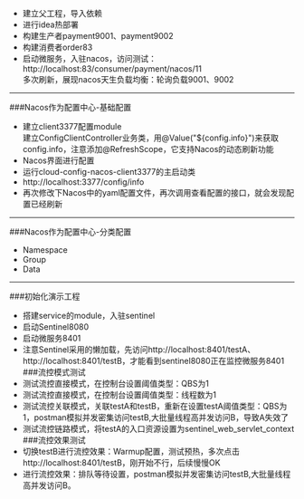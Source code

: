 - 建立父工程，导入依赖  
- 进行idea热部署
- 构建生产者payment9001、payment9002
- 构建消费者order83
- 启动微服务，入驻nacos，访问测试：  
http://localhost:83/consumer/payment/nacos/11  
多次刷新，展现nacos天生负载均衡：轮询负载9001、9002

-----------------------------------------
###Nacos作为配置中心-基础配置
- 建立client3377配置module   
建立ConfigClientController业务类，用@Value("${config.info}")来获取config.info，注意添加@RefreshScope，它支持Nacos的动态刷新功能
- Nacos界面进行配置
- 运行cloud-config-nacos-client3377的主启动类
- http://localhost:3377/config/info
- 再次修改下Nacos中的yaml配置文件，再次调用查看配置的接口，就会发现配置已经刷新
-----------------------------------------
###Nacos作为配置中心-分类配置
- Namespace
- Group
- Data
-----------------------------------------
###初始化演示工程
- 搭建service的module，入驻sentinel
- 启动Sentinel8080
- 启动微服务8401
- 注意Sentinel采用的懒加载，先访问http://localhost:8401/testA、http://localhost:8401/testB，才能看到sentinel8080正在监控微服务8401
###流控模式测试
- 测试流控直接模式，在控制台设置阈值类型：QBS为1
- 测试流控直接模式，在控制台设置阈值类型：线程数为1
- 测试流控关联模式，关联testA和testB，重新在设置testA阈值类型：QBS为1，postman模拟并发密集访问testB,大批量线程高并发访问B，导致A失效了
- 测试流控链路模式，将testA的入口资源设置为sentinel_web_servlet_context
###流控效果测试
- 切换testB进行流控效果：Warmup配置，测试预热，多次点击http://localhost:8401/testB，刚开始不行，后续慢慢OK
- 进行流控效果：排队等待设置，postman模拟并发密集访问testB,大批量线程高并发访问B。